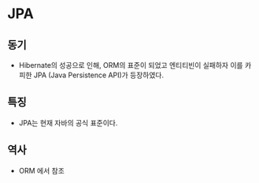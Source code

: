# JPA

## 동기

* Hibernate의 성공으로 인해, ORM의 표준이 되었고 엔티티빈이 실패하자 이를 카피한 JPA (Java Persistence API)가 등장하였다.

## 특징

* JPA는 현재 자바의 공식 표준이다.

## 역사

* ORM 에서 참조
